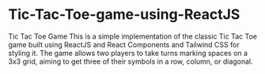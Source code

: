 # Tic-Tac-Toe-game-using-ReactJS
Tic Tac Toe Game This is a simple implementation of the classic Tic Tac Toe game built using ReactJS and React Components and Tailwind CSS for styling it. The game allows two players to take turns marking spaces on a 3x3 grid, aiming to get three of their symbols in a row, column, or diagonal.
